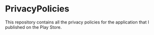 # PrivacyPolicies

This repository contains all the privacy policies for the application that I published on the Play Store.
